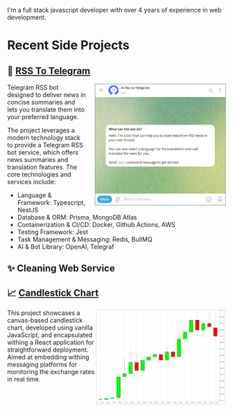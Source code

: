 I'm a full stack javascript developer with over 4 years of experience in web development.

# Recent Side Projects

## 📰 [RSS To Telegram](https://github.com/Ksenia0479/rss-to-telegram)

<a href="https://t.me/ai_rss_to_telegram_bot">
    <img src="images/rss-to-telegram.png" align="right" width="300" style="max-width: 100%; border: 1px solid #74a785; padding-left: 0; margin-left: 20px;"/>
</a>

Telegram RSS bot designed to deliver news in concise summaries and lets you translate them into your preferred language.

The project leverages a modern technology stack to provide a Telegram RSS bot service, which offers news summaries and translation features. The core technologies and services include:

- Language & Framework: Typescript, NestJS
- Database & ORM: Prisma, MongoDB Atlas
- Containerization & CI/CD: Docker, Github Actions, AWS
- Testing Framework: Jest
- Task Management & Messaging: Redis, BullMQ
- AI & Bot Library: OpenAI, Telegraf

## ✨ Cleaning Web Service

## 📈 [Candlestick Chart](https://github.com/Ksenia0479/candlestick-chart)

<a href="https://candlestick-chart-nu.vercel.app/">
    <img src="images/candlestick-chart.png" align="right" width="300" style="max-width: 100%;"/>
</a>

This project showcases a canvas-based candlestick chart, developed using vanilla JavaScript, and encapsulated withing a React application for straightforward deployment. Aimed at embedding withing messaging platforms for monitoring the exchange rates in real time.
